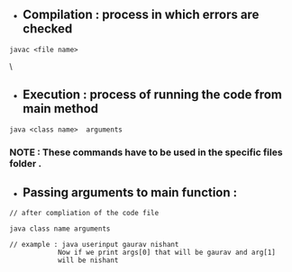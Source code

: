 
- ## Compilation : process in which errors are checked 

```
javac <file name>
```
\

- ## Execution : process of running the code from main method 

```
java <class name>  arguments
```

### NOTE : These commands have to be used in the specific files folder .


  - ## Passing arguments to main function : 

```
// after compliation of the code file 

java class name arguments 

// example : java userinput gaurav nishant 
			Now if we print args[0] that will be gaurav and arg[1] 
			will be nishant 
```

